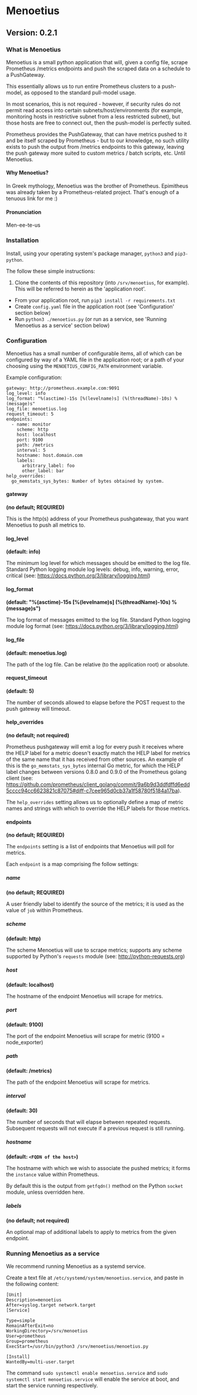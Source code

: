 # Menoetius
## Version: 0.2.1

### What is Menoetius

Menoetius is a small python application that will, given a config file, scrape Prometheus /metrics endpoints and push the scraped data on a schedule to a PushGateway.

This essentially allows us to run entire Prometheus clusters to a push-model, as opposed to the standard pull-model usage.

In most scenarios, this is not required - however, if security rules do not permit read access into certain subnets/host/environments (for example, monitoring hosts in restrictive subnet from a less restricted subnet), but those hosts are free to connect out, then the push-model is perfectly suited.

Prometheus provides the PushGateway, that can have metrics pushed to it and be itself scraped by Prometheus - but to our knowledge, no such utility exists to push the output from /metrics endpoints to this gateway, leaving the push gateway more suited to custom metrics / batch scripts, etc. Until Menoetius.

#### Why Menoetius?

In Greek mythology, Menoetius was the brother of Prometheus. Epimitheus was already taken by a Prometheus-related project. That's enough of a tenuous link for me :)

#### Pronunciation

Men-ee-te-us

### Installation

Install, using your operating system's package manager, `python3` and `pip3-python`.

The follow these simple instructions:

1. Clone the contents of this repository (into `/srv/menoetius`, for example). This will be referred to herein as the 'application root'.
* From your application root, run `pip3 install -r requirements.txt`
* Create `config.yaml` file in the application root (see 'Configuration' section below)
* Run `python3 ./menoetius.py` (or run as a service, see 'Running Menoetius as a service' section below)

### Configuration
Menoetius has a small number of configurable items, all of which can be configured by way of a YAML file in the application root; or a path of your choosing using the `MENOETIUS_CONFIG_PATH` environment variable.

Example configuration:
```
gateway: http://prometheus.example.com:9091
log_level: info
log_format: "%(asctime)-15s [%(levelname)s] (%(threadName)-10s) %(message)s"
log_file: menoetius.log
request_timeout: 5
endpoints:
  - name: monitor
    scheme: http
    host: localhost
    port: 9100
    path: /metrics
    interval: 5
    hostname: host.domain.com
    labels:
      arbitrary_label: foo
      other_label: bar
help_overrides:
  go_memstats_sys_bytes: Number of bytes obtained by system.
```

#### gateway
**(no default; REQUIRED)**

This is the http(s) address of your Prometheus pushgateway, that you want Menoetius to push all metrics to.

#### log_level
**(default: info)**

The minimum log level for which messages should be emitted to the log file. Standard Python logging module log levels: debug, info, warning, error, critical (see: https://docs.python.org/3/library/logging.html)

#### log_format
**(default: "%(asctime)-15s [%(levelname)s] (%(threadName)-10s) %(message)s")**

The log format of messages emitted to the log file. Standard Python logging module log format (see: https://docs.python.org/3/library/logging.html)

#### log_file
**(default: menoetius.log)**

The path of the log file. Can be relative (to the application root) or absolute.

#### request_timeout
**(default: 5)**

The number of seconds allowed to elapse before the POST request to the push gateway will timeout.

#### help_overrides
**(no default; not required)**

Prometheus pushgateway will emit a log for every push it receives where the HELP label for a metric doesn't exactly match the HELP label for metrics of the same name that it has received from other sources. An example of this is the `go_memstats_sys_bytes` internal Go metric, for which the HELP label changes between versions 0.8.0 and 0.9.0 of the Prometheus golang client (see: https://github.com/prometheus/client_golang/commit/9a6b9d3ddfdffd6edd5cccc94cc6623821c87075#diff-c7cee965d0cb37a1f58780f5184a17ba).

The `help_overrides` setting allows us to optionally define a map of metric names and strings with which to override the HELP labels for those metrics.

#### endpoints
**(no default; REQUIRED)**

The `endpoints` setting is a list of endpoints that Menoetius will poll for metrics.

Each `endpoint` is a map comprising fhe follow settings:

##### name
**(no default; REQUIRED)**

A user friendly label to identify the source of the metrics; it is used as the value of `job` within Prometheus.

##### scheme
**(default: http)**

The scheme Menoetius will use to scrape metrics; supports any scheme supported by Python's `requests` module (see: http://python-requests.org)

##### host
**(default: localhost)**

The hostname of the endpoint Menoetius will scrape for metrics.

##### port
**(default: 9100)**

The port of the endpoint Menoetius will scrape for metric (9100 = node_exporter)

##### path
**(default: /metrics)**

The path of the endpoint Menoetius will scrape for metrics.

##### interval
**(default: 30)**

The number of seconds that will elapse between repeated requests. Subsequent requests will not execute if a previous request is still running.

##### hostname
**(default: `<FQDN of the host>`)**

The hostname with which we wish to associate the pushed metrics; it forms the `instance` value within Prometheus.

By default this is the output from `getfqdn()` method on the Python `socket` module, unless overridden here.

##### labels
**(no default; not required)**

An optional map of additional labels to apply to metrics from the given endpoint.





### Running Menoetius as a service

We recommend running Menoetius as a systemd service.

Create a text file at `/etc/systemd/system/menoetius.service`, and paste in the following content:

```
[Unit]
Description=menoetius
After=syslog.target network.target
[Service]

Type=simple
RemainAfterExit=no
WorkingDirectory=/srv/menoetius
User=prometheus
Group=prometheus
ExecStart=/usr/bin/python3 /srv/menoetius/menoetius.py

[Install]
WantedBy=multi-user.target
```

The command `sudo systemctl enable menoetius.service` and `sudo systemctl start menoetius.service` will
enable the service at boot, and start the service running respectively.
